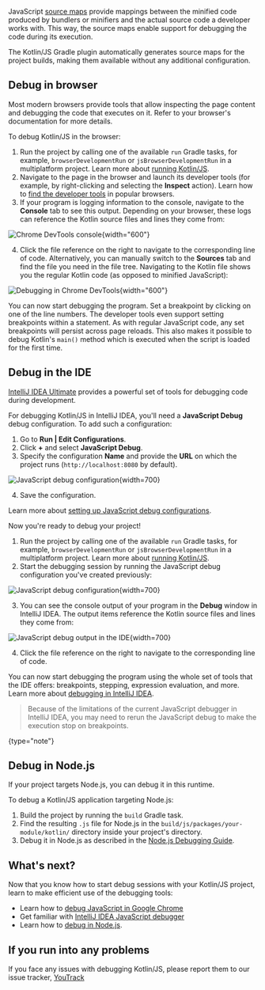 [//]: # (title: Debug Kotlin/JS code)

JavaScript [source maps](https://www.html5rocks.com/en/tutorials/developertools/sourcemaps/) provide mappings between
the minified code produced by bundlers or minifiers and the actual source code a developer works with. This way, the source
maps enable support for debugging the code during its execution.

The Kotlin/JS Gradle plugin automatically generates source maps for the project builds, making them available without any additional configuration.

## Debug in browser

Most modern browsers provide tools that allow inspecting the page content and debugging the code that executes
on it. Refer to your browser's documentation for more details.

To debug Kotlin/JS in the browser:

1. Run the project by calling one of the available `run` Gradle tasks, for example, `browserDevelopmentRun` or
   `jsBrowserDevelopmentRun` in a multiplatform project.
   Learn more about [running Kotlin/JS](running-kotlin-js.md#run-the-browser-target).
2. Navigate to the page in the browser and launch its developer tools (for example, by right-clicking and
   selecting the **Inspect** action). Learn how to [find the developer tools](https://balsamiq.com/support/faqs/browserconsole/)
   in popular browsers.
3. If your program is logging information to the console, navigate to the **Console** tab to see this output.
   Depending on your browser, these logs can reference the Kotlin source files and lines they come from:

![Chrome DevTools console](devtools-console.png){width="600"}

4. Click the file reference on the right to navigate to the corresponding line of code.
   Alternatively, you can manually switch to the **Sources** tab and find the file you need in the file tree. Navigating
   to the Kotlin file shows you the regular Kotlin code (as opposed to minified JavaScript):

![Debugging in Chrome DevTools](devtools-sources.png){width="600"}

You can now start debugging the program. Set a breakpoint by clicking on one of the line numbers.
The developer tools even support setting breakpoints within a statement. As with regular JavaScript code, any set
breakpoints will persist across page reloads. This also makes it possible to debug Kotlin's `main()` method which is executed
when the script is loaded for the first time.

## Debug in the IDE

[IntelliJ IDEA Ultimate](https://www.jetbrains.com/idea/) provides a powerful set of tools for debugging code during development.

For debugging Kotlin/JS in IntelliJ IDEA, you'll need a **JavaScript Debug** debug configuration. To add such a configuration:

1. Go to **Run | Edit Configurations**.
2. Click **+** and select **JavaScript Debug**.
3. Specify the configuration **Name** and provide the **URL** on which the project runs (`http://localhost:8080` by default).

![JavaScript debug configuration](debug-config.png){width=700}

4. Save the configuration.

Learn more about [setting up JavaScript debug configurations](https://www.jetbrains.com/help/idea/configuring-javascript-debugger.html).

Now you're ready to debug your project!

1. Run the project by calling one of the available `run` Gradle tasks, for example, `browserDevelopmentRun` or
   `jsBrowserDevelopmentRun` in a multiplatform project.
   Learn more about [running Kotlin/JS](running-kotlin-js.md#run-the-browser-target).
2. Start the debugging session by running the JavaScript debug configuration you've created previously:

![JavaScript debug configuration](debug-config-run.png){width=700}

3. You can see the console output of your program in the **Debug** window in IntelliJ IDEA. The output items reference the
   Kotlin source files and lines they come from:

![JavaScript debug output in the IDE](ide-console-output.png){width=700}

4. Click the file reference on the right to navigate to the corresponding line of code.

You can now start debugging the program using the whole set of tools that the IDE offers: breakpoints, stepping, expression
evaluation, and more. Learn more about [debugging in IntelliJ IDEA](https://www.jetbrains.com/help/idea/debugging-javascript-in-chrome.html).

> Because of the limitations of the current JavaScript debugger in IntelliJ IDEA, you may need to rerun the JavaScript
> debug to make the execution stop on breakpoints.
>
{type="note"}

## Debug in Node.js

If your project targets Node.js, you can debug it in this runtime.

To debug a Kotlin/JS application targeting Node.js:

1. Build the project by running the `build` Gradle task.
2. Find the resulting `.js` file for Node.js in the `build/js/packages/your-module/kotlin/` directory inside
   your project's directory.
3. Debug it in Node.js as described in the [Node.js Debugging Guide](https://nodejs.org/en/docs/guides/debugging-getting-started/#jetbrains-webstorm-2017-1-and-other-jetbrains-ides).

## What's next?

Now that you know how to start debug sessions with your Kotlin/JS project, learn to make efficient use of the debugging tools:

* Learn how to [debug JavaScript in Google Chrome](https://developer.chrome.com/docs/devtools/javascript/)
* Get familiar with [IntelliJ IDEA JavaScript debugger](https://www.jetbrains.com/help/idea/debugging-javascript-in-chrome.html)
* Learn how to [debug in Node.js](https://nodejs.org/en/docs/guides/debugging-getting-started/).

## If you run into any problems

If you face any issues with debugging Kotlin/JS, please report them to our issue tracker, [YouTrack](https://kotl.in/issue)

